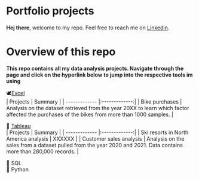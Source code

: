 # Portfolio projects

**Hej there**, welcome to my repo. Feel free to reach me on [Linkedin](https://linkedin.com/in/muhammadamin6151).

# Overview of this repo
**This repo contains all my data analysis projects. Navigate through the page and click on the hyperlink below to jump into the respective tools im using**

:dove:[Excel](https://github.com/aminbasiran/excel-projects)<br/>
  | Projects      | Summary         |
| ------------- |:-------------:|
| Bike purchases     | Analysis on the dataset retrieved from the year 20XX to learn which factor affected the purchases of the bikes from more than 1000 samples.   |
<br/>

:turkey: [Tableau](https://github.com/aminbasiran/tableau-projects)<br/>
| Projects      | Summary         |
| ------------- |:-------------:|
| Ski resorts in North America analysis     | XXXXXX   |
| Customer sales analysis   | Analysis on the sales from a dataset pulled from the year 2020 and 2021. Data contains more than 280,000 records.   |

:elephant: SQL<br/>
:snake: Python<br/>
